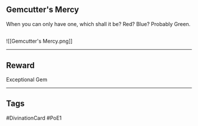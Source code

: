 ## Gemcutter's Mercy
When you can only have one, which shall it be?
Red?
Blue?
Probably Green.
## 
![[Gemcutter's Mercy.png]]

---
## Reward
Exceptional Gem

---
## Tags
#DivinationCard
#PoE1